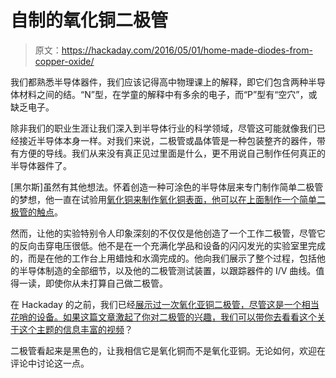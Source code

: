 # 自制的氧化铜二极管

> 原文：<https://hackaday.com/2016/05/01/home-made-diodes-from-copper-oxide/>

我们都熟悉半导体器件，我们应该记得高中物理课上的解释，即它们包含两种半导体材料之间的结。“N”型，在学童的解释中有多余的电子，而“P”型有“空穴”，或缺乏电子。

除非我们的职业生涯让我们深入到半导体行业的科学领域，尽管这可能就像我们已经接近半导体本身一样。对我们来说，二极管或晶体管是一种包装整齐的器件，带有方便的导线。我们从来没有真正见过里面是什么，更不用说自己制作任何真正的半导体器件了。

[黑尔斯]虽然有其他想法。怀着创造一种可涂色的半导体层来专门制作简单二极管的梦想，他一直在试验用[氧化铜来制作氧化铜表面，他可以在上面制作一个简单二极管的触点](http://halestrom.net/darksleep/blog/011_copper_diodes/)。

然而，让他的实验特别令人印象深刻的不仅仅是他创造了一个工作二极管，尽管它的反向击穿电压很低。他不是在一个充满化学品和设备的闪闪发光的实验室里完成的，而是在他的工作台上用蜡烛和水滴完成的。他向我们展示了整个过程，包括他的半导体制造的全部细节，以及他的二极管测试装置，以跟踪器件的 I/V 曲线。值得一读，即使你从未打算自己做二极管。

在 Hackaday 的之前，我们已经[展示过一次氧化亚铜二极管，尽管这是一个相当花哨的设备。如果这篇文章激起了你对二极管的兴趣，我们可以带你去看看](https://hackaday.com/2010/03/05/diy-diodes/)[这个关于这个主题的信息丰富的视频](https://hackaday.com/2014/06/09/video-the-lowly-diode-umpteen-functions-with-only-two-pins/)？

二极管看起来是黑色的，让我相信它是氧化铜而不是氧化亚铜。无论如何，欢迎在评论中讨论这一点。
